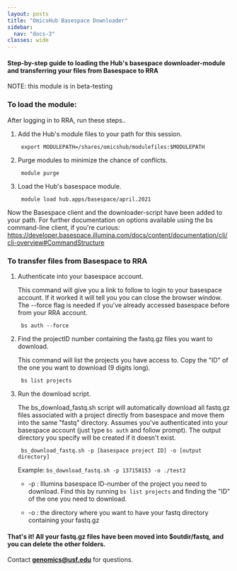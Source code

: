 ```yaml
--- 
layout: posts
title: "OmicsHub Basespace Downloader"
sidebar:
  nav: "docs-3"
classes: wide
---
```


#### Step-by-step guide to loading the Hub's basespace downloader-module and transferring your files from Basespace to RRA

NOTE: this module is in beta-testing 

### To load the module:

After logging in to RRA, run these steps..

1. Add the Hub's module files to your path for this session.

        export MODULEPATH=/shares/omicshub/modulefiles:$MODULEPATH

2. Purge modules to minimize the chance of conflicts.

        module purge


3. Load the Hub's basespace module.

        module load hub.apps/basespace/april.2021

Now the Basespace client and the downloader-script have been added to your path. For further documentation on options available using the bs command-line client, if you're curious: <a href>https://developer.basespace.illumina.com/docs/content/documentation/cli/cli-overview#CommandStructure</a>

### To transfer files from Basespace to RRA 

1. Authenticate into your basespace account.

  	This command will give you a link to follow to login to your basespace account. If it worked it will tell you you can close the browser window.
	The --force flag is needed if you've already accessed basespace before from your RRA account.

		bs auth --force 

2. Find the projectID number containing the fastq.gz files you want to download. 

	This command will list the projects you have access to. Copy the "ID" of the one you want to download (9 digits long).

		bs list projects

3. Run the download script.

	The bs_download_fastq.sh script will automatically download all fastq.gz files associated with a project directly from basespace and move them into the same "fastq" directory. Assumes you've authenticated into your basespace account (just type `bs auth` and follow prompt). The output directory you specify will be created if it doesn't exist.

		bs_download_fastq.sh -p [basespace project ID] -o [output directory]

	Example: `bs_download_fastq.sh -p 137158153 -o ./test2`

	* -p :   Illumina basespace ID-number of the project you need to download. Find this by running `bs list projects` and finding the "ID" of the one you need to download.

	* -o  :  the directory where you want to have your fastq directory containing your fastq.gz 

#### That's it! All your fastq.gz files have been moved into $outdir/fastq, and you can delete the other folders.

Contact **genomics@usf.edu** for questions. 
